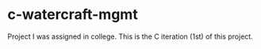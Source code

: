 # c-watercraft-mgmt
 Project I was assigned in college. This is the C iteration (1st) of this project.
